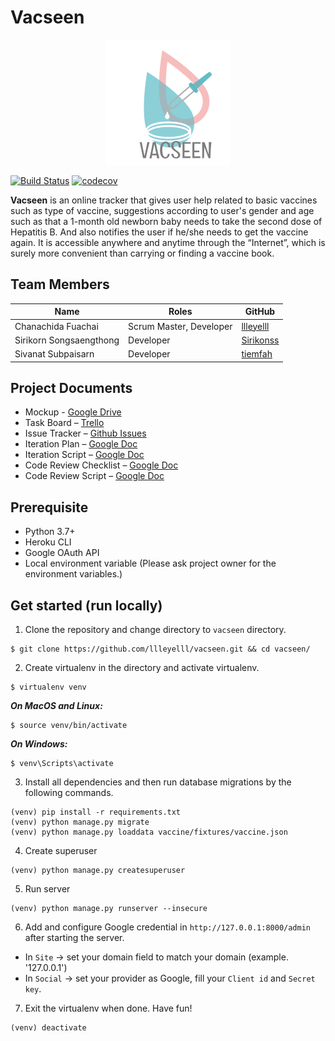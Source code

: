 Vacseen
===

<p align="center">
  <img src="static/image/logo.png">
</p>

[![Build Status](https://travis-ci.com/llleyelll/vacseen.svg?token=Vf6PJtHdqGqqThMwgTem&branch=master)](https://travis-ci.com/llleyelll/vacseen)
[![codecov](https://codecov.io/gh/llleyelll/vacseen/branch/master/graph/badge.svg)](https://codecov.io/gh/llleyelll/vacseen)


**Vacseen** is an online tracker that gives user help related to basic vaccines such as type of vaccine, suggestions according to user's gender and age such as that a 1-month old newborn baby needs to take the second dose of Hepatitis B. And also notifies the user if he/she needs to get the vaccine again. It is accessible anywhere and anytime through the “Internet”, which is surely more convenient than carrying or finding a vaccine book.

Team Members
---

| Name                      | Roles                    | GitHub                                        |
|---------------------------|--------------------------|-----------------------------------------------|
| Chanachida Fuachai        | Scrum Master, Developer  | [llleyelll](https://github.com/llleyelll)     |
| Sirikorn Songsaengthong   | Developer                | [Sirikonss](https://github.com/Sirikonss)     |
| Sivanat Subpaisarn        | Developer                | [tiemfah](https://github.com/tiemfah)         |

Project Documents
---
- Mockup - [Google Drive](https://drive.google.com/drive/u/2/folders/17v6zQXK7f5lJ0oV4sSBYkhxH5CGzu6ub)
- Task Board – [Trello](https://trello.com/b/o1FQrdfy)
- Issue Tracker – [Github Issues](https://github.com/llleyelll/vacseen/issues)
- Iteration Plan – [Google Doc](https://docs.google.com/document/d/17WCf1Z5uMvR2h9EOO3qqsbqW-7lzxDNflHzLacBrkoA/edit?usp=sharing)
- Iteration Script – [Google Doc](https://docs.google.com/document/d/1paqaK2TXelRTuHvvccfSNGVF_0o_pkhiHLibLo6QdT0/edit?usp=sharing)
- Code Review Checklist – [Google Doc](https://docs.google.com/document/d/1sJqZ3WlXeycAEXh6zB1JEkJHjNAY0ihp8oIT0eFlDfk/edit?usp=sharing)
- Code Review Script – [Google Doc](https://docs.google.com/document/d/1YScK9uWoZnyaVXmA61DaatdICU6vgYCh_Xi2Ky7ckfA/edit?usp=sharing)

Prerequisite
---
- Python 3.7+
- Heroku CLI
- Google OAuth API
- Local environment variable (Please ask project owner for the environment variables.)

Get started (run locally)
---
1. Clone the repository and change directory to `vacseen` directory.
```
$ git clone https://github.com/llleyelll/vacseen.git && cd vacseen/
```
2. Create virtualenv in the directory and activate virtualenv.
```
$ virtualenv venv
```
***On MacOS and Linux:***
```
$ source venv/bin/activate
```
***On Windows:***
```
$ venv\Scripts\activate
```
3. Install all dependencies and then run database migrations by the following commands.
```
(venv) pip install -r requirements.txt
(venv) python manage.py migrate
(venv) python manage.py loaddata vaccine/fixtures/vaccine.json
```
4. Create superuser
```
(venv) python manage.py createsuperuser
``` 
5. Run server
```
(venv) python manage.py runserver --insecure
```
6. Add and configure Google credential in `http://127.0.0.1:8000/admin` after starting the server.
 - In `Site` -> set your domain field to match your domain (example. '127.0.0.1')
 - In `Social` -> set your provider as Google, fill your `Client id` and `Secret key`.
7. Exit the virtualenv when done. Have fun!
```
(venv) deactivate
```